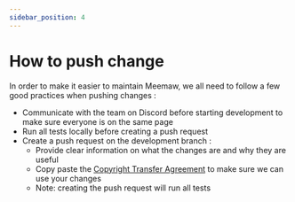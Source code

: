 ```yaml
---
sidebar_position: 4
---
```


# How to push change

In order to make it easier to maintain Meemaw, we all need to follow a few good practices when pushing changes :
* Communicate with the team on Discord before starting development to make sure everyone is on the same page
* Run all tests locally before creating a push request
* Create a push request on the development branch :
    * Provide clear information on what the changes are and why they are useful
    * Copy paste the [Copyright Transfer Agreement](https://github.com/getmeemaw/meemaw/blob/main/CTA.md) to make sure we can use your changes
    * Note: creating the push request will run all tests